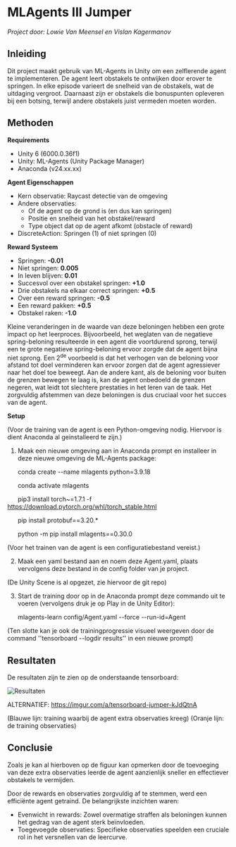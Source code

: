 
# MLAgents III Jumper

*Project door: Lowie Van Meensel en Vislan Kagermanov*

## Inleiding

Dit project maakt gebruik van ML-Agents in Unity om een zelflerende agent te implementeren. De agent leert obstakels te ontwijken door erover te springen. In elke episode varieert de snelheid van de obstakels, wat de uitdaging vergroot. Daarnaast zijn er obstakels die bonuspunten opleveren bij een botsing, terwijl andere obstakels juist vermeden moeten worden.

## Methoden

**Requirements**

- Unity 6 (6000.0.36f1)
- Unity: ML-Agents (Unity Package Manager)
- Anaconda (v24.xx.xx)

**Agent Eigenschappen**

  - Kern observatie: Raycast detectie van de omgeving
  - Andere observaties:
    - Of de agent op de grond is (en dus kan springen)
    - Positie en snelheid van het obstakel/reward
    - Type object dat op de agent afkomt (obstacle of reward)
  - DiscreteAction: Springen (1) of niet springen (0)

**Reward Systeem**

- Springen: **\-0.01**
- Niet springen: **0.005**
- In leven blijven: **0.01**
- Succesvol over een obstakel springen: **+1.0**
- Drie obstakels na elkaar correct springen: **+0.5**
- Over een reward springen: **\-0.5**
- Een reward pakken: **+0.5**
- Obstakel raken: **\-1.0**

Kleine veranderingen in de waarde van deze beloningen hebben een grote impact op het leerproces. Bijvoorbeeld, het weglaten van de negatieve spring-beloning resulteerde in een agent die voortdurend sprong, terwijl een te grote negatieve spring-beloning ervoor zorgde dat de agent bijna niet sprong. Een 2<sup>de</sup> voorbeeld is dat het verhogen van de beloning voor afstand tot doel verminderen kan ervoor zorgen dat de agent agressiever naar het doel toe beweegt. Aan de andere kant, als de beloning voor buiten de grenzen bewegen te laag is, kan de agent onbedoeld de grenzen negeren, wat leidt tot slechtere prestaties in het leren van de taak. Het zorgvuldig afstemmen van deze beloningen is dus cruciaal voor het succes van de agent.

**Setup**

(Voor de training van de agent is een Python-omgeving nodig. Hiervoor is dient Anaconda al geinstalleerd te zijn.)

1. Maak een nieuwe omgeving aan in Anaconda prompt en installeer in deze nieuwe omgeving de ML-Agents package:

&nbsp;&nbsp;&nbsp;&nbsp;&nbsp;&nbsp;conda create --name mlagents python=3.9.18

&nbsp;&nbsp;&nbsp;&nbsp;&nbsp;&nbsp;conda activate mlagents

&nbsp;&nbsp;&nbsp;&nbsp;&nbsp;&nbsp;pip3 install torch~=1.7.1 -f <https://download.pytorch.org/whl/torch_stable.html>

&nbsp;&nbsp;&nbsp;&nbsp;&nbsp;&nbsp;pip install protobuf==3.20.\*

&nbsp;&nbsp;&nbsp;&nbsp;&nbsp;&nbsp;python -m pip install mlagents==0.30.0

(Voor het trainen van de agent is een configuratiebestand vereist.)

2. Maak een yaml bestand aan en noem deze Agent.yaml, plaats vervolgens deze bestand in de config folder van je project.

(De Unity Scene is al opgezet, zie hiervoor de git repo)

3. Start de training door op in de Anaconda prompt deze commando uit te voeren (vervolgens druk je op Play in de Unity Editor):

&nbsp;&nbsp;&nbsp;&nbsp;&nbsp;&nbsp;mlagents-learn config/Agent.yaml --force --run-id=Agent

(Ten slotte kan je ook de trainingprogressie visueel weergeven door de command ''tensorboard --logdir results'' in een nieuwe prompt)

## Resultaten

De resultaten zijn te zien op de onderstaande tensorboard:

![Resultaten](TENSORBOARDpicture.png)

ALTERNATIEF: https://imgur.com/a/tensorboard-jumper-kJdQtnA

(Blauwe lijn: training waarbij de agent extra observaties kreeg)
(Oranje lijn: de training observaties)

## Conclusie

Zoals je kan al hierboven op de figuur kan opmerken door de toevoeging van deze extra observaties leerde de agent aanzienlijk sneller en effectiever obstakels te vermijden.

Door de rewards en observaties zorgvuldig af te stemmen, werd een efficiënte agent getraind. De belangrijkste inzichten waren:

- Evenwicht in rewards: Zowel overmatige straffen als beloningen kunnen het gedrag van de agent sterk beïnvloeden.
- Toegevoegde observaties: Specifieke observaties speelden een cruciale rol in het versnellen van de leercurve.


